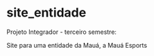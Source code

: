 # site_entidade
Projeto Integrador - terceiro semestre:

Site para uma entidade da Mauá, a Mauá Esports
